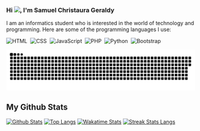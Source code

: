 ### Hi <img src="/assets/wave.gif" width="25px" />, I'm Samuel Christaura Geraldy
I am an informatics student who is interested in the world of technology and programming. Here are some of the programming languages I use:

![HTML](https://img.shields.io/badge/-HTML-282A36?style=flat&logo=HTML5)&nbsp;
![CSS](https://img.shields.io/badge/-CSS-282A36?style=flat&logo=CSS3&logoColor=1572B6)&nbsp;
![JavaScript](https://img.shields.io/badge/-JavaScript-282A36?style=flat&logo=javascript)&nbsp;
![PHP](https://img.shields.io/badge/-PHP-282A36?style=flat&logo=PHP)&nbsp;
![Python](https://img.shields.io/badge/-python-282A36?style=flat&logo=python)&nbsp;
![Bootstrap](https://img.shields.io/badge/-Bootstrap-282A36?style=flat&logo=bootstrap)&nbsp;

<picture>
  <source media="(prefers-color-scheme: dark)" srcset="https://raw.githubusercontent.com/Xractz/Xractz/main/assets/github-contribution-grid-snake-dark.svg" />
  <source media="(prefers-color-scheme: light)" srcset="https://raw.githubusercontent.com/Xractz/Xractz/main/assets/github-contribution-grid-snake.svg" />
  <img alt="github-snake" src="https://raw.githubusercontent.com/Xractz/Xractz/main/assets/github-contribution-grid-snake.svg" />
</picture>



## My Github Stats
[![Github Stats](https://github-readme-stats.vercel.app/api?username=Xractz&show_icons=true&include_all_commits=true&count_private=true&&hide_border=true&bg_color=282A36&icon_color=686868&title_color=57c7ff&text_color=9aedfe&custom_title=My+Github+Stats)](https://github.com/Xractz/Xractz)
[![Top Langs](https://github-readme-stats.vercel.app/api/top-langs/?username=Xractz&layout=compact&hide_border=true&langs_count=8&bg_color=282A36&icon_color=686868&title_color=57c7ff&text_color=9aedfe)](https://github.com/Xractz/Xractz)
[![Wakatime Stats](https://github-readme-stats.vercel.app/api/wakatime?username=samchristg&layout=compact&hide_border=true&langs_count=8&bg_color=282A36&icon_color=686868&title_color=57c7ff&text_color=9aedfe)](https://github.com/Xractz/Xractz)
[![Streak Stats Langs](https://github-readme-streak-stats.herokuapp.com/?user=Amjayt&theme=dark&background=282A36&ring=57C7FF&fire=57C7FF&dates=686868&currStreakNum=9AEDFE&sideNums=57C7FF&currStreakLabel=9AEDFE&sideLabels=9AEDFE&stroke=57C7FF&border=282A36)](https://github.com/Amjadprojec)







